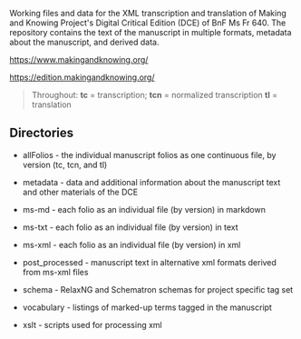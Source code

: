 Working files and data for the XML transcription and translation of Making and Knowing Project's Digital Critical Edition (DCE) of BnF Ms Fr 640. The repository contains the text of the manuscript in multiple formats, metadata about the manuscript, and derived data.

https://www.makingandknowing.org/

https://edition.makingandknowing.org/


> Throughout: **tc** = transcription; **tcn** = normalized transcription **tl** = translation


## Directories

- allFolios - the individual manuscript folios as one continuous file, by version (tc, tcn, and tl)

- metadata - data and additional information about the manuscript text and other materials of the DCE

- ms-md - each folio as an individual file (by version) in markdown

- ms-txt - each folio as an individual file (by version) in text

- ms-xml - each folio as an individual file (by version) in xml

- post_processed - manuscript text in alternative xml formats derived from ms-xml files  

- schema  - RelaxNG and Schematron schemas for project specific tag set

- vocabulary - listings of marked-up terms tagged in the manuscript 

- xslt - scripts used for processing xml







